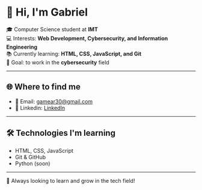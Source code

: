 # 👋 Hi, I'm Gabriel

🎓 Computer Science student at **IMT**  
💻 Interests: **Web Development, Cybersecurity, and Information Engineering**  
📚 Currently learning: **HTML, CSS, JavaScript, and Git**  
🚀 Goal: to work in the **cybersecurity** field 

---

## 🌐 Where to find me
- 📧 Email: gamear30@gmail.com  
- 🔗 Linkedin: [LinkedIn](https://www.linkedin.com/in/gabriel-medeiros-araujo/) 

---

## 🛠️ Technologies I'm learning
- HTML, CSS, JavaScript
- Git & GitHub
- Python (soon)

---

📖 Always looking to learn and grow in the tech field!
